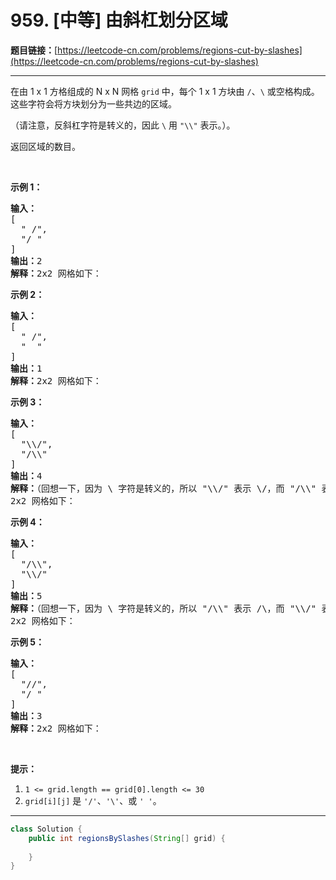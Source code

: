 # 959. [中等] 由斜杠划分区域

**题目链接：**[https://leetcode-cn.com/problems/regions-cut-by-slashes](https://leetcode-cn.com/problems/regions-cut-by-slashes)

---

<div class="content__1Y2H">
 <div class="notranslate">
  <p>在由 1 x 1 方格组成的 N x N 网格&nbsp;<code>grid</code> 中，每个 1 x 1&nbsp;方块由 <code>/</code>、<code>\</code> 或空格构成。这些字符会将方块划分为一些共边的区域。</p> 
  <p>（请注意，反斜杠字符是转义的，因此 <code>\</code> 用 <code>"\\"</code>&nbsp;表示。）。</p> 
  <p>返回区域的数目。</p> 
  <p>&nbsp;</p> 
  <ol> 
  </ol> 
  <p><strong>示例 1：</strong></p> 
  <pre class="language-text"><strong>输入：
</strong>[
&nbsp; " /",
&nbsp; "/ "
]
<strong>输出：</strong>2
<strong>解释：</strong>2x2 网格如下：
<img src="/aliyun-lc-upload/uploads/2018/12/15/1.png" alt=""></pre> 
  <p><strong>示例 2：</strong></p> 
  <pre class="language-text"><strong>输入：
</strong>[
&nbsp; " /",
&nbsp; "  "
]
<strong>输出：</strong>1
<strong>解释：</strong>2x2 网格如下：
<img src="/aliyun-lc-upload/uploads/2018/12/15/2.png" alt=""></pre> 
  <p><strong>示例 3：</strong></p> 
  <pre class="language-text"><strong>输入：
</strong>[
&nbsp; "\\/",
&nbsp; "/\\"
]
<strong>输出：</strong>4
<strong>解释：</strong>（回想一下，因为 \ 字符是转义的，所以 "\\/" 表示 \/，而 "/\\" 表示 /\。）
2x2 网格如下：
<img src="/aliyun-lc-upload/uploads/2018/12/15/3.png" alt=""></pre> 
  <p><strong>示例 4：</strong></p> 
  <pre class="language-text"><strong>输入：
</strong>[
&nbsp; "/\\",
&nbsp; "\\/"
]
<strong>输出：</strong>5
<strong>解释：</strong>（回想一下，因为 \ 字符是转义的，所以 "/\\" 表示 /\，而 "\\/" 表示 \/。）
2x2 网格如下：
<img src="/aliyun-lc-upload/uploads/2018/12/15/4.png" alt=""></pre> 
  <p><strong>示例 5：</strong></p> 
  <pre class="language-text"><strong>输入：
</strong>[
&nbsp; "//",
&nbsp; "/ "
]
<strong>输出：</strong>3
<strong>解释：</strong>2x2 网格如下：
<img src="/aliyun-lc-upload/uploads/2018/12/15/5.png" alt="">
</pre> 
  <p>&nbsp;</p> 
  <p><strong>提示：</strong></p> 
  <ol> 
   <li><code>1 &lt;= grid.length == grid[0].length &lt;= 30</code></li> 
   <li><code>grid[i][j]</code> 是&nbsp;<code>'/'</code>、<code>'\'</code>、或&nbsp;<code>' '</code>。</li> 
  </ol> 
 </div>
</div>

---

```java
class Solution {
    public int regionsBySlashes(String[] grid) {
        
    }
}
```